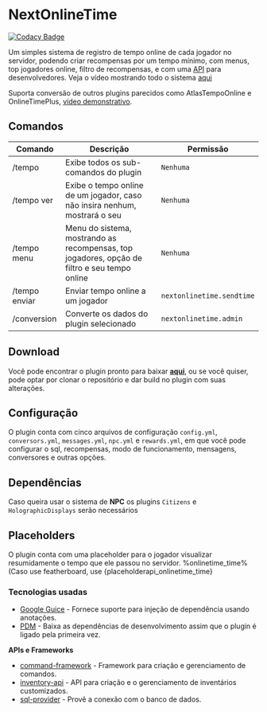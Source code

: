 # NextOnlineTime

[![Codacy Badge](https://api.codacy.com/project/badge/Grade/352b53ae062b44e580e6e9fb0646a8cf)](https://app.codacy.com/gh/NextPlugins/NextOnlineTime?utm_source=github.com&utm_medium=referral&utm_content=NextPlugins/NextOnlineTime&utm_campaign=Badge_Grade)

Um simples sistema de registro de tempo online de cada jogador no servidor, podendo criar recompensas por um tempo
mínimo, com menus, top jogadores online, filtro de recompensas, e com
uma [API](https://github.com/NextPlugins/NextOnlineTime/blob/dev/src/main/java/com/nextplugins/onlinetime/api/NextOnlineTimeAPI.java)
para desenvolvedores. Veja o vídeo mostrando todo o sistema [aqui](https://www.youtube.com/watch?v=jMhaaaxmgME)

Suporta conversão de outros plugins parecidos como AtlasTempoOnline e
OnlineTimePlus, [vídeo demonstrativo](https://www.youtube.com/watch?v=8naKKD7pa8E).

## Comandos

|Comando               |Descrição           |Permissão             |
|----------------------|--------------------|----------------------|
|/tempo                |Exibe todos os sub-comandos do plugin|`Nenhuma`|
|/tempo ver            |Exibe o tempo online de um jogador, caso não insira nenhum, mostrará o seu|`Nenhuma`|
|/tempo menu           |Menu do sistema, mostrando as recompensas, top jogadores, opção de filtro e seu tempo online|`Nenhuma`
|/tempo enviar         |Enviar tempo online a um jogador|`nextonlinetime.sendtime`|
|/conversion           |Converte os dados do plugin selecionado|`nextonlinetime.admin`|

## Download

Você pode encontrar o plugin pronto para baixar [**aqui**](https://github.com/NextPlugins/NextOnlineTime/releases), ou
se você quiser, pode optar por clonar o repositório e dar build no plugin com suas alterações.

## Configuração

O plugin conta com cinco arquivos de configuração `config.yml`, `conversors.yml`, `messages.yml`, `npc.yml`
e `rewards.yml`, em que você pode configurar o sql, recompensas, modo de funcionamento, mensagens, conversores e outras
opções.

## Dependências
Caso queira usar o sistema de **NPC** os plugins `Citizens` e `HolographicDisplays` serão necessários

## Placeholders

O plugin conta com uma placeholder para o jogador visualizar resumidamente o tempo que ele passou no servidor.
%onlinetime_time% (Caso use featherboard, use {placeholderapi_onlinetime_time}

### Tecnologias usadas

- [Google Guice](https://github.com/google/guice) - Fornece suporte para injeção de dependência usando anotações.
- [PDM](https://github.com/knightzmc/pdm) - Baixa as dependências de desenvolvimento assim que o plugin é ligado pela
  primeira vez.

**APIs e Frameworks**

- [command-framework](https://github.com/SaiintBrisson/command-framework) - Framework para criação e gerenciamento de
  comandos.
- [inventory-api](https://github.com/HenryFabio/inventory-api) - API para criação e o gerenciamento de inventários
  customizados.
- [sql-provider](https://github.com/henryfabio/sql-provider) - Provê a conexão com o banco de dados.
